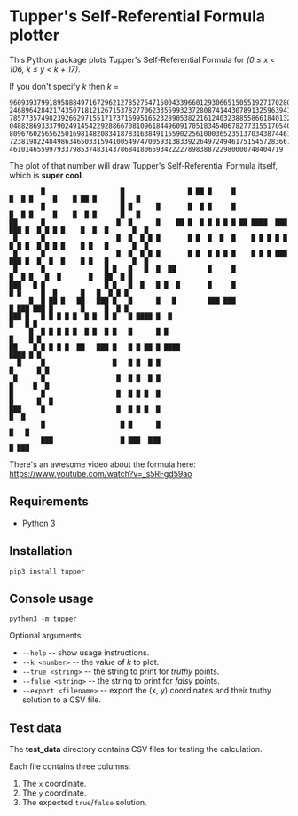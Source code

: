 # Tupper's Self-Referential Formula plotter

This Python package plots Tupper's Self-Referential Formula for *(0 ≤ x < 106, k ≤ y < k + 17)*.

If you don't specify *k* then *k* =

```text
9609393799189588849716729621278527547150043396601293066515055192717028023952664
2468964284217435071812126715378277062335599323728087414430789132596394133772348
7857735749823926629715517173716995165232890538221612403238855866184013235585136
0488286933379024914542292886670810961844960917051834540678277315517054053816273
8096760256562501698148208341878316384911559022561000365235137034387446184837873
7238198224849863465033159410054974700593138339226497249461751545728366702369745
461014655997933798537483143786841806593422227898388722980000748404719
```

The plot of that number will draw Tupper's Self-Referential Formula itself,
which is **super cool**.

```text
        █                   █                █ ██ █     █                █  █ █     █    █ ██ █      █   █
        █                   █ █      █       █  █ █     █                █  █ █     █    █  █ █      █   █
██      █                  █  █      █    ██ █  █ █ █ █ █ ██ ████  ███ ███ █  █ █ █ █    █  █  █      █  █
 █      █                  █  █  █ █ █       █ █  █  █  █    █ █ █ █ █ █ █ █  █ █ █ █    █ █   █      █  █
 █      █                  █  █  █ █ █       █ █  █ █ █ █    █ █ █ ███ ███ █  █  █  █    █ █   █      █  █
 █      █               █ █   █   █  █  ██        █     █                  █  █ █   █  █       █   ██  █ █
███   █ █               █ █   █  █   █ █  █       █     █                   █ █     █  █      █   █  █ █ █
     █  █ ██ █   ██   ███ █   █      █   █        ███ ███                   █ ███ ███ █       █     █  █ █
███ █   █ █ █ █ █  █ █  █ █   █ ████ █  █                                                          █   █ █
     █  █ █ █ █ █  █ █  █ █   █      █ █                                                          █    █ █
██    █ █ █ █ █  ██   ███ █   █ █ ██ █ ████                                                       ████ █ █
  █     █                 █   █ █  █ █                                                          █      █ █
 █      █                  █  █ █  █ █                                                          █     █  █
█       █                  █  █ █ █  █                                                         █      █  █
███     █                  █  █ █ █  █                                                                █  █
        █                   █ █      █                                                               █   █
        ███                 █ ███  ███                                                               █ ███
```

There's an awesome video about the formula here:
https://www.youtube.com/watch?v=_s5RFgd59ao

## Requirements

- Python 3

## Installation

```shell
pip3 install tupper
```

## Console usage

```shell
python3 -m tupper
```

Optional arguments:

- `--help` -- show usage instructions.
- `--k <number>` -- the value of *k* to plot.
- `--true <string>` -- the string to print for *truthy* points.
- `--false <string>` -- the string to print for *falsy* points.
- `--export <filename>` -- export the (x, y) coordinates and their truthy solution to a CSV file.

## Test data

The **test_data** directory contains CSV files for testing the calculation.

Each file contains three columns:

1. The `x` coordinate.
2. The `y` coordinate.
3. The expected `true`/`false` solution.
